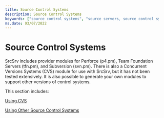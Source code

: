 ```yaml
---
title: Source Control Systems
description: Source Control Systems
keywords: ["source control systems", "source servers, source control systems"]
ms.date: 03/07/2022
---
```


# Source Control Systems


SrcSrv includes provider modules for Perforce (p4.pm), Team Foundation Servers (tfn.pm), and Subversion (svn.pm). There is also a Concurrent Versions Systems (CVS) module for use with SrcSrv, but it has not been tested extensively. It is also possible to generate your own modules to support other versions of control systems.

This section includes:

[Using CVS](using-cvs.md)

[Using Other Source Control Systems](using-other-source-control-systems.md)

 

 